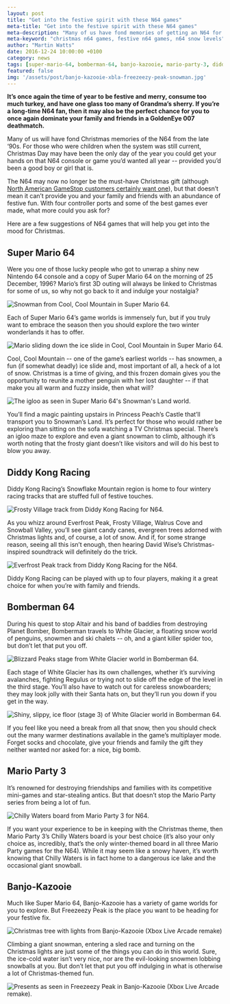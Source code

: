 ```yaml
---
layout: post
title: "Get into the festive spirit with these N64 games"
meta-title: "Get into the festive spirit with these N64 games"
meta-description: "Many of us have fond memories of getting an N64 for Christmas in the late '90s. Replay these classic games to get into the festive mood."
meta-keyword: "christmas n64 games, festive n64 games, n64 snow levels"
author: "Martin Watts"
date: 2016-12-24 10:00:00 +0100
category: news
tags: [super-mario-64, bomberman-64, banjo-kazooie, mario-party-3, diddy-kong-racing]
featured: false
img: '/assets/post/banjo-kazooie-xbla-freezeezy-peak-snowman.jpg'
---
```

**It’s once again the time of year to be festive and merry, consume too much turkey, and have one glass too many of Grandma’s sherry. If you’re a long-time N64 fan, then it may also be the perfect chance for you to once again dominate your family and friends in a GoldenEye 007 deathmatch.**

Many of us will have fond Christmas memories of the N64 from the late ‘90s. For those who were children when the system was still current, Christmas Day may have been the only day of the year you could get your hands on that N64 console or game you’d wanted all year -- provided you’d been a good boy or girl that is.

The N64 may now no longer be the must-have Christmas gift (although [North American GameStop customers certainly want one](/news/2016/12/18/n64-is-most-sought-after-retro-console-by-gamestop-customers.html)), but that doesn’t mean it can’t provide you and your family and friends with an abundance of festive fun. With four controller ports and some of the best games ever made, what more could you ask for?

Here are a few suggestions of N64 games that will help you get into the mood for Christmas.

## Super Mario 64 ##

Were you one of those lucky people who got to unwrap a shiny new Nintendo 64 console and a copy of Super Mario 64 on the morning of 25 December, 1996? Mario’s first 3D outing will always be linked to Christmas for some of us, so why not go back to it and indulge your nostalgia?

![Snowman from Cool, Cool Mountain in Super Mario 64.](/assets/post/super-mario-64-giant-snowman.jpg)

Each of Super Mario 64’s game worlds is immensely fun, but if you truly want to embrace the season then you should explore the two winter wonderlands it has to offer.

![Mario sliding down the ice slide in Cool, Cool Mountain in Super Mario 64.](/assets/post/super-mario-64-cool-cool-mountain-ice-slide.jpg)

Cool, Cool Mountain -- one of the game’s earliest worlds -- has snowmen, a fun (if somewhat deadly) ice slide and, most important of all, a heck of a lot of snow. Christmas is a time of giving, and this frozen domain gives you the opportunity to reunite a mother penguin with her lost daughter -- if that make you all warm and fuzzy inside, then what will?

![The igloo as seen in Super Mario 64's Snowman's Land world.](/assets/post/super-mario-64-into-the-igloo.jpg)

You’ll find a magic painting upstairs in Princess Peach’s Castle that’ll transport you to Snowman’s Land. It’s perfect for those who would rather be exploring than sitting on the sofa watching a TV Christmas special. There’s an igloo maze to explore and even a giant snowman to climb, although it’s worth noting that the frosty giant doesn’t like visitors and will do his best to blow you away.

## Diddy Kong Racing ##

Diddy Kong Racing’s Snowflake Mountain region is home to four wintery racing tracks that are stuffed full of festive touches.

![Frosty Village track from Diddy Kong Racing for N64.](/assets/post/diddy-kong-racing-n64-frosty-village.jpg)

As you whizz around Everfrost Peak, Frosty Village, Walrus Cove and Snowball Valley, you’ll see giant candy canes, evergreen trees adorned with Christmas lights and, of course, a lot of snow. And if, for some strange reason, seeing all this isn’t enough, then hearing David Wise’s Christmas-inspired soundtrack will definitely do the trick.

![Everfrost Peak track from Diddy Kong Racing for the N64.](/assets/post/diddy-kong-racing-n64-everfrost-peak.jpg)

Diddy Kong Racing can be played with up to four players, making it a great choice for when you’re with family and friends.

## Bomberman 64 ##

During his quest to stop Altair and his band of baddies from destroying Planet Bomber, Bomberman travels to White Glacier, a floating snow world of penguins, snowmen and ski chalets -- oh, and a giant killer spider too, but don’t let that put you off.

![Blizzard Peaks stage from White Glacier world in Bomberman 64.](/assets/post/bomberman-64-white-glacier-stage-1.jpg)

Each stage of White Glacier has its own challenges, whether it’s surviving avalanches, fighting Regulus or trying not to slide off the edge of the level in the third stage. You’ll also have to watch out for careless snowboarders; they may look jolly with their Santa hats on, but they’ll run you down if you get in the way.

![Shiny, slippy, ice floor (stage 3) of White Glacier world in Bomberman 64.](/assets/post/bomberman-64-white-glacier-stage-3.jpg)

If you feel like you need a break from all that snow, then you should check out the many warmer destinations available in the game’s multiplayer mode. Forget socks and chocolate, give your friends and family the gift they neither wanted nor asked for: a nice, big bomb.

## Mario Party 3 ##

It’s renowned for destroying friendships and families with its competitive mini-games and star-stealing antics. But that doesn’t stop the Mario Party series from being a lot of fun.

![Chilly Waters board from Mario Party 3 for N64.](/assets/post/mario-party-3-chilly-waters-intro.jpg)

If you want your experience to be in keeping with the Christmas theme, then Mario Party 3’s Chilly Waters board is your best choice (it’s also your only choice as, incredibly, that’s the only winter-themed board in all three Mario Party games for the N64). While it may seem like a snowy haven, it’s worth knowing that Chilly Waters is in fact home to a dangerous ice lake and the occasional giant snowball.

## Banjo-Kazooie ##

Much like Super Mario 64, Banjo-Kazooie has a variety of game worlds for you to explore. But Freezeezy Peak is the place you want to be heading for your festive fix.

![Christmas tree with lights from Banjo-Kazooie (Xbox Live Arcade remake)](/assets/post/banjo-kazooie-xbla-christmas-tree.jpg)

Climbing a giant snowman, entering a sled race and turning on the Christmas lights are just some of the things you can do in this world. Sure, the ice-cold water isn’t very nice, nor are the evil-looking snowmen lobbing snowballs at you. But don’t let that put you off indulging in what is otherwise a lot of Christmas-themed fun.

![Presents as seen in Freezeezy Peak in Banjo-Kazooie (Xbox Live Arcade remake).](/assets/post/banjo-kazooie-xbla-presents-freezeezy-peak.jpg)